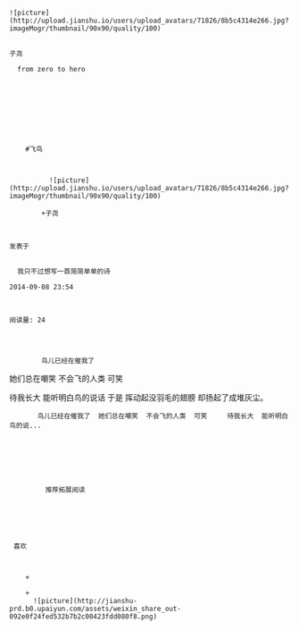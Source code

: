 
    
  
    ![picture](http://upload.jianshu.io/users/upload_avatars/71826/8b5c4314e266.jpg?imageMogr/thumbnail/90x90/quality/100)
    

    子尧
  
      from zero to hero

  
  
    
  


    
      
        #飞鸟
        
          
            
              ![picture](http://upload.jianshu.io/users/upload_avatars/71826/8b5c4314e266.jpg?imageMogr/thumbnail/90x90/quality/100)
            
            +子尧
        
        
    
    发表于 

    
      我只不过想写一首简简单单的诗

    2014-09-08 23:54

    

    阅读量: 24
  


        
            鸟儿已经在催我了
  她们总在嘲笑
  不会飞的人类
  可笑
  

  待我长大
  能听明白鸟的说话
  于是
  挥动起没羽毛的翅膀
  却扬起了成堆灰尘。

        
           鸟儿已经在催我了  她们总在嘲笑  不会飞的人类  可笑     待我长大  能听明白鸟的说...
      
    
    
      
      
      
          
             推荐拓展阅读
        
      
    
    
      
          
     喜欢

      
      
        +
                  
        +
          ![picture](http://jianshu-prd.b0.upaiyun.com/assets/weixin_share_out-092e0f24fed532b7b2c00423fdd080f8.png)
        
      
    
  


